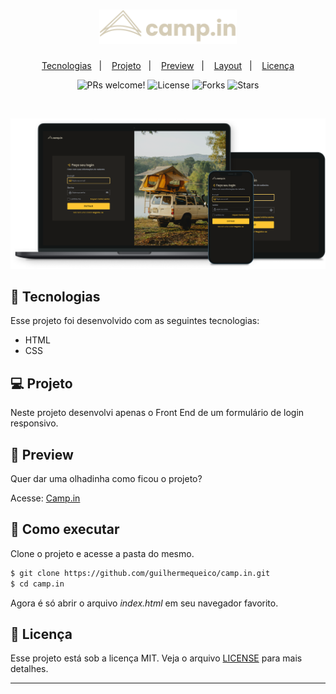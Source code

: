 <h1 align="center">
    <img alt="Camp.in" title="Camp.in" src=".github/logo.svg" width="220px">
</h1>

<p align="center">
    <a href="#-tecnologias">Tecnologias</a>&nbsp;&nbsp;&nbsp;|&nbsp;&nbsp;&nbsp;
    <a href="#-projeto">Projeto</a>&nbsp;&nbsp;&nbsp;|&nbsp;&nbsp;&nbsp;
    <a href="#-preview">Preview</a>&nbsp;&nbsp;&nbsp;|&nbsp;&nbsp;&nbsp;
    <a href="#-layout">Layout</a>&nbsp;&nbsp;&nbsp;|&nbsp;&nbsp;&nbsp;
    <a href="#memo-licença">Licença</a>
<p>

<p align="center">
  <img src="https://img.shields.io/static/v1?label=PRs&message=welcome&color=FFC632&labelColor=191816" alt="PRs welcome!">

  <img alt="License" src="https://img.shields.io/static/v1?label=license&message=MIT&color=FFC632&labelColor=191816">
  
  <img src="https://img.shields.io/github/forks/guilhermequeico/camp.in?label=forks&message=MIT&color=FFC632&labelColor=191816" alt="Forks">

  <img src="https://img.shields.io/github/stars/guilhermequeico/camp.in?label=stars&message=MIT&color=FFC632&labelColor=191816" alt="Stars">
</p>

<br>

<p align="center">
  <img alt="Camp.in" src=".github/screen.png">
</p>

## 🧪 Tecnologias
Esse projeto foi desenvolvido com as seguintes tecnologias:

- HTML
- CSS

## 💻 Projeto
Neste projeto desenvolvi apenas o Front End de um formulário de login responsivo.

## 🔎 Preview
Quer dar uma olhadinha como ficou o projeto?

Acesse: [Camp.in](https://guilhermequeico.github.io/camp.in/)

## 🚀 Como executar
Clone o projeto e acesse a pasta do mesmo.

```bash
$ git clone https://github.com/guilhermequeico/camp.in.git
$ cd camp.in
```
Agora é só abrir o arquivo <i>index.html</i> em seu navegador favorito.

## 📝 Licença
Esse projeto está sob a licença MIT. Veja o arquivo [LICENSE](LICENSE) para mais detalhes.

---